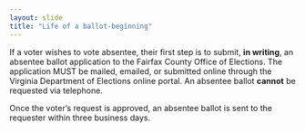 ```yaml
---
layout: slide
title: "Life of a ballot-beginning"
---
```


If a voter wishes to vote absentee, their first step is to submit, **in writing**, an absentee ballot application to the Fairfax County Office of Elections.  The application MUST be mailed, emailed, or submitted online through the Virginia Department of Elections online portal. An absentee ballot **cannot** be requested via telephone.

Once the voter’s request is approved, an absentee ballot is sent to the requester within three business days. 